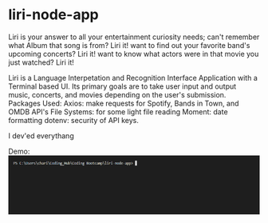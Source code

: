 # liri-node-app

Liri is your answer to all your entertainment curiosity needs;
can't remember what Album that song is from? Liri it!
want to find out your favorite band's upcoming concerts? Liri it!
want to know what actors were in that movie you just watched? Liri it!

Liri is a Language Interpetation and Recognition Interface Application with a Terminal based UI. 
Its primary goals are to take user input and output music, concerts, and movies depending on the user's submission.
Packages Used:
Axios: make requests for Spotify, Bands in Town, and OMDB API's
File Systems: for some light file reading
Moment: date formatting
dotenv: security of API keys.

I dev'ed everythang

Demo:
![](liri-demo.gif)